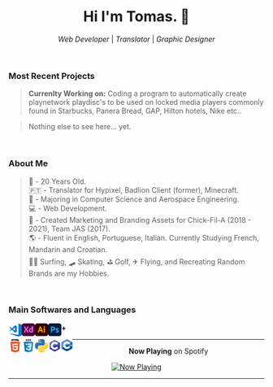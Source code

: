 <div align="center">
    
   # Hi I'm Tomas. 👋
    
_Web Developer_  |  _Translator_  |  _Graphic Designer_
    
</div> <br />

### Most Recent Projects 
> **Currenlty Working on:** Coding a program to automatically create playnetwork playdisc's to be used on locked media players commonly found in Starbucks, Panera Bread, GAP, Hilton hotels, Nike etc..

> Nothing else to see here... yet. 

<br />
 

 ### About Me<br />
 >🎈  - 20 Years Old.<br />
  🇵🇹  - Translator for Hypixel, Badlion Client (former), Minecraft.<br />
 📝  - Majoring in Computer Science and Aerospace Engineering.<br />
 💻  - Web Development.<br />
 🎨  - Created Marketing and Branding Assets for Chick-Fil-A (2018 - 2021), Team JAS (2017).<br />
 🌎  - Fluent in English, Portuguese, Italian. Currently Studying French, Mandarin and Croatian.<br />
 🏄‍♂️ Surfing, 🛹 Skating, ⛳ Golf, ✈ Flying, and Recreating Random Brands are my Hobbies. <br />
 
<br />

### Main Softwares and Languages
<img align="left" alt="Visual Studio Code" width="26px" src="https://raw.githubusercontent.com/github/explore/80688e429a7d4ef2fca1e82350fe8e3517d3494d/topics/visual-studio-code/visual-studio-code.png" />
<a href="https://www.adobe.com/products/xd.html" target="_blank"> <img align="left" alt="XD" width="26px" src="https://github.com/Aakarsh-B/trying-repos/blob/master/adobexd.png?raw=true"/> </a> 
<a href="https://www.adobe.com/in/products/illustrator.html" target="_blank"> <img align="left" alt="Illustrator" width="26px" src="https://github.com/Aakarsh-B/trying-repos/blob/master/illustrator.png?raw=true"/> </a> 
<a href="https://www.photoshop.com/en" target="_blank"> <img align="left" alt="Photoshop" width="26px" src="https://github.com/Aakarsh-B/trying-repos/blob/master/photoshop.png?raw=true"/> </a>

__+__

<a href="https://www.w3.org/html/" target="_blank"><img align="left" alt="HTML5" width="26px" src="https://raw.githubusercontent.com/github/explore/80688e429a7d4ef2fca1e82350fe8e3517d3494d/topics/html/html.png" /></a>
<a href="https://www.w3schools.com/css/" target="_blank"><img align="left" alt="CSS3" width="26px" src="https://raw.githubusercontent.com/github/explore/80688e429a7d4ef2fca1e82350fe8e3517d3494d/topics/css/css.png" /></a>
<a href="https://www.python.org" target="_blank"> <img align="left" alt="Python" width="26px" src="https://github.com/Aakarsh-B/trying-repos/blob/master/python-5.svg?raw=true"/> </a>
<a href="https://www.cprogramming.com/" target="_blank"> <img align="left" alt="C" width="26px" src="https://github.com/Aakarsh-B/trying-repos/blob/master/c-programming.png"/> </a>
<a href="https://www.w3schools.com/cpp/" target="_blank"> <img align="left" alt="C++" width="22px" src="https://github.com/Aakarsh-B/trying-repos/blob/master/c++.png"/> </a>

---

<div align="center">

**Now Playing** on Spotify

<a href="https://now-playing-profile-blue.vercel.app/now-playing?open"> 
    <img src="https://now-playing-profile-blue.vercel.app/now-playing" width="256" height="64" alt="Now Playing">
</a>

---
<br />
